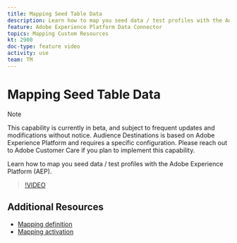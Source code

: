 ```yaml
---
title: Mapping Seed Table Data
description: Learn how to map you seed data / test profiles with the Adobe Experience Platform (AEP)
feature: Adobe Experience Platform Data Connector
topics: Mapping Custom Resources
kt: 2900
doc-type: feature video
activity: use
team: TM
---
```


# Mapping Seed Table Data 

>[!NOTE]
>
>This capability is currently in beta, and subject to frequent updates and modifications without notice. Audience Destinations is based on Adobe Experience Platform and requires a specific configuration.
>Please reach out to Adobe Customer Care if you plan to implement this capability.

Learn how to map you seed data / test profiles with the Adobe Experience Platform (AEP).

>[!VIDEO](https://video.tv.adobe.com/v/27264?quality=12)

## Additional Resources

* [Mapping definition](https://docs.adobe.com/content/help/en/campaign-standard/using/administrating/mapping-campaign-and-aep-data/aep-mapping-definition.html)
* [Mapping activation](https://docs.adobe.com/content/help/en/campaign-standard/using/administrating/mapping-campaign-and-aep-data/aep-mapping-activation.html)
  